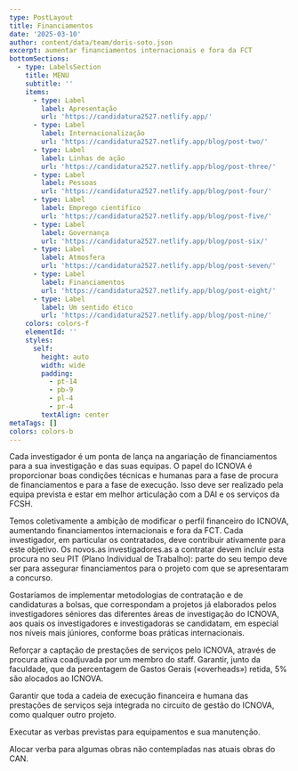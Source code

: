 ```yaml
---
type: PostLayout
title: Financiamentos
date: '2025-03-10'
author: content/data/team/doris-soto.json
excerpt: aumentar financiamentos internacionais e fora da FCT
bottomSections:
  - type: LabelsSection
    title: MENU
    subtitle: ''
    items:
      - type: Label
        label: Apresentação
        url: 'https://candidatura2527.netlify.app/'
      - type: Label
        label: Internacionalização
        url: 'https://candidatura2527.netlify.app/blog/post-two/'
      - type: Label
        label: Linhas de ação
        url: 'https://candidatura2527.netlify.app/blog/post-three/'
      - type: Label
        label: Pessoas
        url: 'https://candidatura2527.netlify.app/blog/post-four/'
      - type: Label
        label: Emprego científico
        url: 'https://candidatura2527.netlify.app/blog/post-five/'
      - type: Label
        label: Governança
        url: 'https://candidatura2527.netlify.app/blog/post-six/'
      - type: Label
        label: Atmosfera
        url: 'https://candidatura2527.netlify.app/blog/post-seven/'
      - type: Label
        label: Financiamentos
        url: 'https://candidatura2527.netlify.app/blog/post-eight/'
      - type: Label
        label: Um sentido ético
        url: 'https://candidatura2527.netlify.app/blog/post-nine/'
    colors: colors-f
    elementId: ''
    styles:
      self:
        height: auto
        width: wide
        padding:
          - pt-14
          - pb-9
          - pl-4
          - pr-4
        textAlign: center
metaTags: []
colors: colors-b
---
```

Cada investigador é um ponta de lança na angariação de financiamentos para a sua investigação e das suas equipas. O papel do ICNOVA é proporcionar boas condições técnicas e humanas para a fase de procura de financiamentos e para a fase de execução. Isso deve ser realizado pela equipa prevista e estar em melhor articulação com a DAI e os serviços da FCSH.

Temos coletivamente a ambição de modificar o perfil financeiro do ICNOVA, aumentando financiamentos internacionais e fora da FCT. Cada investigador, em particular os contratados, deve contribuir ativamente para este objetivo. Os novos.as investigadores.as a contratar devem incluir esta procura no seu PIT (Plano Individual de Trabalho): parte do seu tempo deve ser para assegurar financiamentos para o projeto com que se apresentaram a concurso.

Gostaríamos de implementar metodologias de contratação e de candidaturas a bolsas, que correspondam a projetos já elaborados pelos investigadores séniores das diferentes áreas de investigação do ICNOVA, aos quais os investigadores e investigadoras se candidatam, em especial nos níveis mais júniores, conforme boas práticas internacionais.

Reforçar a captação de prestações de serviços pelo ICNOVA, através de procura ativa coadjuvada por um membro do staff. Garantir, junto da faculdade, que da percentagem de Gastos Gerais («overheads») retida, 5% são alocados ao ICNOVA. 

Garantir que toda a cadeia de execução financeira e humana das prestações de serviços seja integrada no circuito de gestão do ICNOVA, como qualquer outro projeto.

Executar as verbas previstas para equipamentos e sua manutenção.

Alocar verba para algumas obras não contempladas nas atuais obras do CAN.
